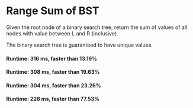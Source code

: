 # Range Sum of BST

Given the root node of a binary search tree, return the sum of values of all nodes with value between L and R (inclusive).

The binary search tree is guaranteed to have unique values.

#### Runtime: 316 ms, faster than 13.19%
#### Runtime: 308 ms, faster than 19.63% 
#### Runtime: 304 ms, faster than 23.26%
#### Runtime: 228 ms, faster than 77.53%
